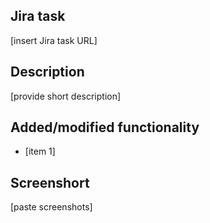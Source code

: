 ## Jira task

[insert Jira task URL]

## Description

[provide short description]

## Added/modified functionality

- [item 1]

## Screenshort

[paste screenshots]
